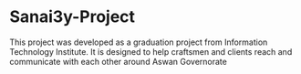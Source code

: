 # Sanai3y-Project
This project was developed as a graduation project from Information Technology Institute. It is designed to help craftsmen and clients reach and communicate with each other around Aswan Governorate
